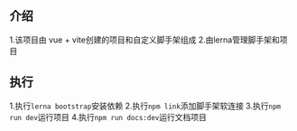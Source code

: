## 介绍
1.该项目由 vue + vite创建的项目和自定义脚手架组成
2.由lerna管理脚手架和项目

## 执行
1.执行`lerna bootstrap`安装依赖
2.执行`npm link`添加脚手架软连接
3.执行`npm run dev`运行项目
4.执行`npm run docs:dev`运行文档项目